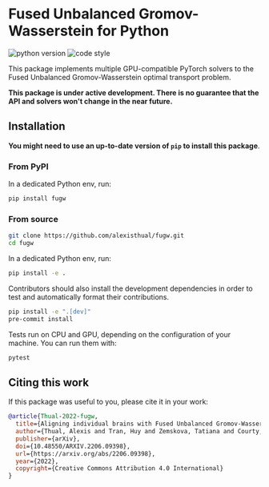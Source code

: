 # Fused Unbalanced Gromov-Wasserstein for Python

![python version](https://img.shields.io/badge/python->=3.7-blue?style=for-the-badge)
![code style](https://img.shields.io/badge/code_style-black-black?style=for-the-badge)

This package implements multiple GPU-compatible PyTorch solvers
to the Fused Unbalanced Gromov-Wasserstein optimal transport problem.

**This package is under active development. There is no guarantee that the API and solvers
won't change in the near future.**

## Installation

**You might need to use an up-to-date version of `pip` to install this package**.

### From PyPI

In a dedicated Python env, run:

```bash
pip install fugw
```

### From source

```bash
git clone https://github.com/alexisthual/fugw.git
cd fugw
```

In a dedicated Python env, run:

```bash
pip install -e .
```

Contributors should also install the development dependencies
in order to test and automatically format their contributions.

```bash
pip install -e ".[dev]"
pre-commit install
```

Tests run on CPU and GPU, depending on the configuration of your machine.
You can run them with:

```bash
pytest
```

## Citing this work

If this package was useful to you, please cite it in your work:

```bibtex
@article{Thual-2022-fugw,
  title={Aligning individual brains with Fused Unbalanced Gromov-Wasserstein},
  author={Thual, Alexis and Tran, Huy and Zemskova, Tatiana and Courty, Nicolas and Flamary, Rémi and Dehaene, Stanislas and Thirion, Bertrand},
  publisher={arXiv},
  doi={10.48550/ARXIV.2206.09398},
  url={https://arxiv.org/abs/2206.09398},
  year={2022},
  copyright={Creative Commons Attribution 4.0 International}
}
```
